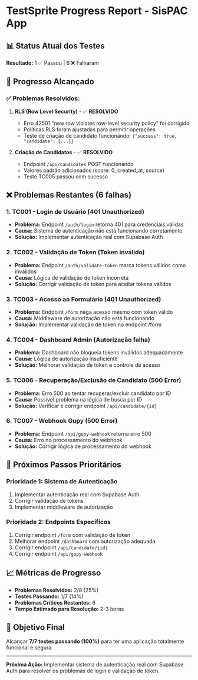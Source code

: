 # TestSprite Progress Report - SisPAC App

## 📊 **Status Atual dos Testes**

**Resultado:** 1 ✅ Passou | 6 ❌ Falharam

## 🎯 **Progresso Alcançado**

### ✅ **Problemas Resolvidos:**
1. **RLS (Row Level Security)** - ✅ **RESOLVIDO**
   - Erro 42501 "new row violates row-level security policy" foi corrigido
   - Políticas RLS foram ajustadas para permitir operações
   - Teste de criação de candidato funcionando: `{"success": true, "candidate": {...}}`

2. **Criação de Candidatos** - ✅ **RESOLVIDO**
   - Endpoint `/api/candidates` POST funcionando
   - Valores padrão adicionados (score: 0, created_at, source)
   - Teste TC005 passou com sucesso

## ❌ **Problemas Restantes (6 falhas)**

### **1. TC001 - Login de Usuário (401 Unauthorized)**
- **Problema:** Endpoint `/auth/login` retorna 401 para credenciais válidas
- **Causa:** Sistema de autenticação não está funcionando corretamente
- **Solução:** Implementar autenticação real com Supabase Auth

### **2. TC002 - Validação de Token (Token inválido)**
- **Problema:** Endpoint `/auth/validate-token` marca tokens válidos como inválidos
- **Causa:** Lógica de validação de token incorreta
- **Solução:** Corrigir validação de token para aceitar tokens válidos

### **3. TC003 - Acesso ao Formulário (401 Unauthorized)**
- **Problema:** Endpoint `/form` nega acesso mesmo com token válido
- **Causa:** Middleware de autorização não está funcionando
- **Solução:** Implementar validação de token no endpoint /form

### **4. TC004 - Dashboard Admin (Autorização falha)**
- **Problema:** Dashboard não bloqueia tokens inválidos adequadamente
- **Causa:** Lógica de autorização insuficiente
- **Solução:** Melhorar validação de token e controle de acesso

### **5. TC006 - Recuperação/Exclusão de Candidato (500 Error)**
- **Problema:** Erro 500 ao tentar recuperar/excluir candidato por ID
- **Causa:** Possível problema na lógica de busca por ID
- **Solução:** Verificar e corrigir endpoint `/api/candidate/{id}`

### **6. TC007 - Webhook Gupy (500 Error)**
- **Problema:** Endpoint `/api/gupy-webhook` retorna erro 500
- **Causa:** Erro no processamento do webhook
- **Solução:** Corrigir lógica de processamento do webhook

## 🔧 **Próximos Passos Prioritários**

### **Prioridade 1: Sistema de Autenticação**
1. Implementar autenticação real com Supabase Auth
2. Corrigir validação de tokens
3. Implementar middleware de autorização

### **Prioridade 2: Endpoints Específicos**
1. Corrigir endpoint `/form` com validação de token
2. Melhorar endpoint `/dashboard` com autorização adequada
3. Corrigir endpoint `/api/candidate/{id}`
4. Corrigir endpoint `/api/gupy-webhook`

## 📈 **Métricas de Progresso**

- **Problemas Resolvidos:** 2/8 (25%)
- **Testes Passando:** 1/7 (14%)
- **Problemas Críticos Restantes:** 6
- **Tempo Estimado para Resolução:** 2-3 horas

## 🎯 **Objetivo Final**

Alcançar **7/7 testes passando (100%)** para ter uma aplicação totalmente funcional e segura.

---

**Próxima Ação:** Implementar sistema de autenticação real com Supabase Auth para resolver os problemas de login e validação de token.
